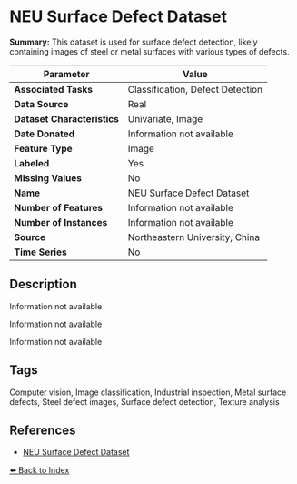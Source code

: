 # NEU Surface Defect Dataset

**Summary:** This dataset is used for surface defect detection, likely containing images of steel or metal surfaces with various types of defects.

| Parameter | Value |
| --- | --- |
| **Associated Tasks** | Classification, Defect Detection |
| **Data Source** | Real |
| **Dataset Characteristics** | Univariate, Image |
| **Date Donated** | Information not available |
| **Feature Type** | Image |
| **Labeled** | Yes |
| **Missing Values** | No |
| **Name** | NEU Surface Defect Dataset |
| **Number of Features** | Information not available |
| **Number of Instances** | Information not available |
| **Source** | Northeastern University, China |
| **Time Series** | No |

## Description

Information not available

Information not available

Information not available

## Tags

Computer vision, Image classification, Industrial inspection, Metal surface defects, Steel defect images, Surface defect detection, Texture analysis

## References

- [NEU Surface Defect Dataset](http://faculty.neu.edu.cn/yunhyan/NEU_surface_defect_database.html)

[⬅️ Back to Index](../README.md)
